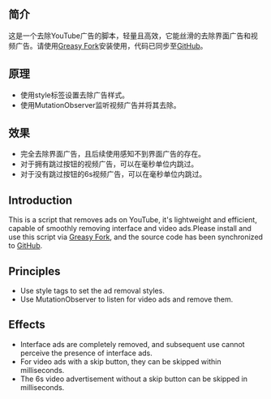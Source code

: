 ## 简介
这是一个去除YouTube广告的脚本，轻量且高效，它能丝滑的去除界面广告和视频广告。请使用[Greasy Fork](https://greasyfork.org/scripts/459541-youtube%E5%8E%BB%E5%B9%BF%E5%91%8A-youtube-ad-blocker)安装使用，代码已同步至[GitHub](https://github.com/iamfugui/YouTube-AD-Blocker)。

## 原理
- 使用style标签设置去除广告样式。
- 使用MutationObserver监听视频广告并将其去除。

## 效果
- 完全去除界面广告，且后续使用感知不到界面广告的存在。
- 对于拥有跳过按钮的视频广告，可以在毫秒单位内跳过。
- 对于没有跳过按钮的6s视频广告，可以在毫秒单位内跳过。

## Introduction
This is a script that removes ads on YouTube, it's lightweight and efficient, capable of smoothly removing interface and video ads.Please install and use this script via [Greasy Fork](https://greasyfork.org/scripts/459541/versions/new), and the source code has been synchronized to [GitHub](https://github.com/iamfugui/YouTube-AD-Blocker).

## Principles
- Use style tags to set the ad removal styles.
- Use MutationObserver to listen for video ads and remove them.

## Effects
- Interface ads are completely removed, and subsequent use cannot perceive the presence of interface ads.
- For video ads with a skip button, they can be skipped within milliseconds.
- The 6s video advertisement without a skip button can be skipped in milliseconds.
